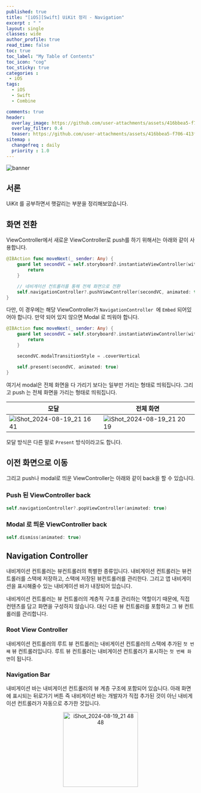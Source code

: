 ```yaml
---
published: true
title: "[iOS][Swift] UiKit 정리 - Navigation"	
excerpt : " "	
layout: single	
classes: wide
author_profile: true
read_time: false
toc: true
toc_label: "My Table of Contents"
toc_icon: "cog"
toc_sticky: true
categories :	
 - iOS	
tags: 	
  - iOS
  - Swift
  - Combine

comments: true	
header:
  overlay_image: https://github.com/user-attachments/assets/416bbea5-f706-413f-b1ad-b321ead319c4
  overlay_filter: 0.4
  teaser: https://github.com/user-attachments/assets/416bbea5-f706-413f-b1ad-b321ead319c4
sitemap :	
  changefreq : daily	
  priority : 1.0	
---
```


![banner](https://github.com/user-attachments/assets/416bbea5-f706-413f-b1ad-b321ead319c4)

## 서론

UiKit 를 공부하면서 햇갈리는 부분을 정리해보았습니다.

## 화면 전환

ViewController에서 새로운 ViewController로 push를 하기 위해서는 아래와 같이 사용합니다.

```swift
@IBAction func moveNext(_ sender: Any) {
    guard let secondVC = self.storyboard?.instantiateViewController(withIdentifier: "SecondVC") else {
        return
    }

    // 네비게이션 컨트롤러를 통해 전체 화면으로 전환
    self.navigationController?.pushViewController(secondVC, animated: true)
}
```

다만, 이 경우에는 해당 ViewController가 `NavigationController `에 `Embed` 되어있어야 합니다. 만약 되어 있지 않으면 Modal 로 띄워야 합니다.

```swift
@IBAction func moveNext(_ sender: Any) {
    guard let secondVC = self.storyboard?.instantiateViewController(withIdentifier: "SecondVC") else {
        return
    }

    secondVC.modalTransitionStyle = .coverVertical

    self.present(secondVC, animated: true)
}
```

여기서 modal은 전체 화면을 다 가리기 보다는 일부만 가리는 형태로 띄워집니다. 그리고 push 는 전체 화면을 가리는 형태로 띄워집니다.

|모달|전체 화면|
|---|---|
|![iShot_2024-08-19_21 16 41](https://github.com/user-attachments/assets/f691863f-0125-4689-a312-8a79fe1cced9)|![iShot_2024-08-19_21 20 19](https://github.com/user-attachments/assets/bb4077af-8ec3-43a2-be1e-66d8c8789c1a)|

모달 방식은 다른 말로 `Present` 방식이라고도 합니다.


## 이전 화면으로 이동

그리고 push나 modal로 띄운 ViewController는 아래와 같이 back을 할 수 있습니다.

### Push 된 ViewController back

```swift
self.navigationController?.popViewController(animated: true)
```

### Modal 로 띄운 ViewController back

```swift
self.dismiss(animated: true)
```

## Navigation Controller

내비게이션 컨트롤러는 뷰컨트롤러의 특별한 종류입니다. 내비게이션 컨트롤러는 뷰컨트롤러를 스택에 저장하고, 스택에 저장된 뷰컨트롤러를 관리한다. 그리고 앱 내비게이션을 표시해줄수 있는 내비게이션 바가 내장되어 있습니다.

내비게이션 컨트롤러는 뷰 컨트롤러의 계층적 구조를 관리하는 역할이기 때문에, 직접 컨텐츠를 담고 화면을 구성하지 않습니다. 대신 다른 뷰 컨트롤러를 포함하고 그 뷰 컨트롤러를 관리합니다.

### Root View Controller

내비게이션 컨트롤러의 루트 뷰 컨트롤러는 내비게이션 컨트롤러의 스택에 추가된 `첫 번째` 뷰 컨트롤러입니다. 루트 뷰 컨트롤러는 내비게이션 컨트롤러가 표시하는 `첫 번째 화면`이 됩니다.

### Navigation Bar

내비게이션 바는 내비게이션 컨트롤러의 뷰 계층 구조에 포함되어 있습니다. 아래 화면에 표시되는 뒤로가기 버튼 즉 내비게이션 바는 개발자가 직접 추가된 것이 아닌 내비게이션 컨트롤러가 자동으로 추가한 것입니다.

<div align="center">
<img width="200" alt="iShot_2024-08-19_21 48 48" src="https://github.com/user-attachments/assets/e04ae63b-6982-4c02-b570-382ff8915e97">
</div>